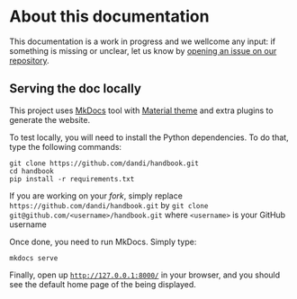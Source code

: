 # About this documentation

This documentation is a work in progress and we wellcome any input: if something 
is missing or unclear, let us know by [opening an issue on our repository](https://github.com/dandi/handbook).

## Serving the doc locally

This project uses [MkDocs](https://www.mkdocs.org/) tool with [Material theme](https://squidfunk.github.io/mkdocs-material/)
and extra plugins to generate the website.

To test locally, you will need to install the Python dependencies. To do that, type the following commands:

```
git clone https://github.com/dandi/handbook.git
cd handbook
pip install -r requirements.txt
```

If you are working on your *fork*, simply replace `https://github.com/dandi/handbook.git`
by `git clone git@github.com/<username>/handbook.git` where `<username>` is your 
GitHub username

Once done, you need to run MkDocs. Simply type:

```
mkdocs serve
```

Finally, open up [`http://127.0.0.1:8000/`](http://127.0.0.1:8000/) in your 
browser, and you should see the default home page of the being displayed.
